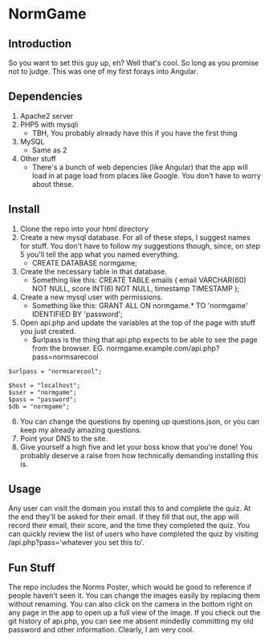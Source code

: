 # NormGame

## Introduction
So you want to set this guy up, eh? 
Well that's cool. So long as you promise not to judge. This was one of my first forays into Angular.

## Dependencies
1. Apache2 server
2. PHP5 with mysqli
   - TBH, You probably already have this if you have the first thing
3. MySQL
   - Same as 2
4. Other stuff
   - There's a bunch of web depencies (like Angular) that the app will load in at page load from places like Google. You don't have to worry about these. 

## Install
1. Clone the repo into your html directory
2. Create a new mysql database. For all of these steps, I suggest names for stuff. You don't have to follow my suggestions though, since, on step 5 you'll tell the app what you named everything. 
   - CREATE DATABASE normgame;
3. Create the necessary table in that database. 
   - Something like this: CREATE TABLE emails ( email VARCHAR(60) NOT NULL,  score INT(6) NOT NULL,  timestamp TIMESTAMP );
4. Create a new mysql user with permissions.
   - Something like this: GRANT ALL ON normgame.* TO 'normgame' IDENTIFIED BY 'password';
5. Open api.php and update the variables at the top of the page with stuff you just created.
   - $urlpass is the thing that api.php expects to be able to see the page from the browser. EG. normgame.example.com/api.php?pass=normsarecool
```
$urlpass = "normsarecool";

$host = "localhost";
$user = "normgame";
$pass = "password";
$db = "normgame";
```
6. You can change the questions by opening up questions.json, or you can keep my already amazing questions.
7. Point your DNS to the site.
8. Give yourself a high five and let your boss know that you're done! You probably deserve a raise from how technically demanding installing this is. 

## Usage
Any user can visit the domain you install this to and complete the quiz. At the end they'll be asked for their email. If they fill that out, the app will record their email, their score, and the time they completed the quiz. You can quickly review the list of users who have completed the quiz by visiting /api.php?pass='whatever you set this to'. 

## Fun Stuff
The repo includes the Norms Poster, which would be good to reference if people haven't seen it.
You can change the images easily by replacing them without renaming. 
You can also click on the camera in the bottom right on any page in the app to open up a full view of the image. 
If you check out the git history of api.php, you can see me absent mindedly committing my old password and other information. Clearly, I am very cool. 


